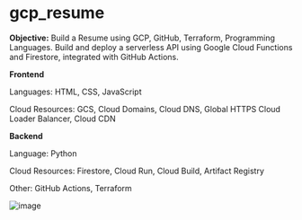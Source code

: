 # gcp_resume

**Objective:**
Build a Resume using GCP, GitHub, Terraform, Programming Languages. Build and deploy a serverless API using Google Cloud Functions and Firestore, integrated with GitHub Actions.

**Frontend**

Languages: HTML, CSS, JavaScript

Cloud Resources: GCS, Cloud Domains, Cloud DNS, Global HTTPS Cloud Loader Balancer, Cloud CDN


**Backend**

Language: Python 

Cloud Resources: Firestore, Cloud Run, Cloud Build, Artifact Registry

Other: GitHub Actions, Terraform


![image](https://github.com/user-attachments/assets/31bc242b-1078-4db7-be7e-91f3f2b71656)



